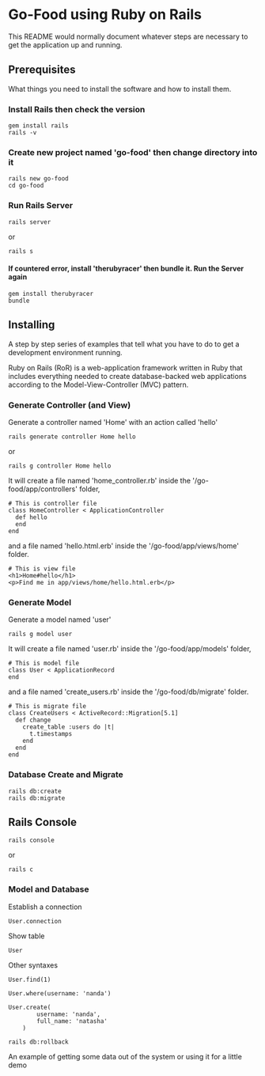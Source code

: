 # Go-Food using Ruby on Rails

This README would normally document whatever steps are necessary to get the application up and running.

## Prerequisites

What things you need to install the software and how to install them.

### Install Rails then check the version

```
gem install rails
rails -v
```

### Create new project named 'go-food' then change directory into it

```
rails new go-food
cd go-food
```

### Run Rails Server

```
rails server
```

or

```
rails s
```

#### If countered error, install 'therubyracer' then bundle it. Run the Server again

```
gem install therubyracer
bundle
```

## Installing

A step by step series of examples that tell what you have to do to get a development environment running.

Ruby on Rails (RoR) is a web-application framework written in Ruby that includes everything needed to create database-backed web applications according to the Model-View-Controller (MVC) pattern.

### Generate Controller (and View)

Generate a controller named 'Home' with an action called 'hello'

```
rails generate controller Home hello
```

or

```
rails g controller Home hello
```

It will create a file named 'home_controller.rb' inside the '/go-food/app/controllers' folder,

```
# This is controller file
class HomeController < ApplicationController
  def hello
  end
end
```

and a file named 'hello.html.erb' inside the '/go-food/app/views/home' folder.

```
# This is view file
<h1>Home#hello</h1>
<p>Find me in app/views/home/hello.html.erb</p>
```

### Generate Model

Generate a model named 'user'

```
rails g model user
```

It will create a file named 'user.rb' inside the '/go-food/app/models' folder,

```
# This is model file
class User < ApplicationRecord
end
```

and a file named 'create_users.rb' inside the '/go-food/db/migrate' folder.

```
# This is migrate file
class CreateUsers < ActiveRecord::Migration[5.1]
  def change
    create_table :users do |t|
      t.timestamps
    end
  end
end
```

### Database Create and Migrate

```
rails db:create
rails db:migrate
```

## Rails Console

```
rails console
```

or

```
rails c
```

### Model and Database

Establish a connection

```
User.connection
```

Show table

```
User
```

Other syntaxes

```
User.find(1)
```

```
User.where(username: 'nanda')
```

```
User.create(
		username: 'nanda',
		full_name: 'natasha'
	)
```

```
rails db:rollback
```

An example of getting some data out of the system or using it for a little demo